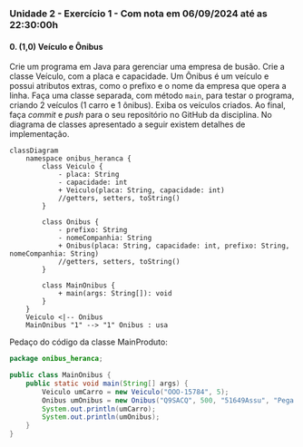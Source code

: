 ### Unidade 2 - Exercício 1 - Com nota em 06/09/2024 até as 22:30:00h

#### 0. (1,0) Veículo e Ônibus

Crie um programa em Java para gerenciar uma empresa de busão. Crie a classe Veículo, com a placa e capacidade. Um Ônibus é um veículo e possui atributos extras, como o prefixo e o nome da empresa que opera a linha. Faça uma classe separada, com método ```main```, para testar o programa, criando 2 veículos (1 carro e 1 ônibus). Exiba os veículos criados. Ao final, faça _commit_ e _push_ para o seu repositório no GitHub da disciplina. No diagrama de classes apresentado a seguir existem detalhes de implementação.

```mermaid
classDiagram
    namespace onibus_heranca {    
        class Veiculo {
            - placa: String
            - capacidade: int
            + Veiculo(placa: String, capacidade: int)
            //getters, setters, toString()
        }

        class Onibus {
            - prefixo: String
            - nomeCompanhia: String
            + Onibus(placa: String, capacidade: int, prefixo: String, nomeCompanhia: String)
            //getters, setters, toString()
        }

        class MainOnibus {
            + main(args: String[]): void
        }
    }
    Veiculo <|-- Onibus
    MainOnibus "1" --> "1" Onibus : usa

```

Pedaço do código da classe MainProduto:

```java
package onibus_heranca;

public class MainOnibus {
    public static void main(String[] args) {
        Veiculo umCarro = new Veiculo("OOO-15784", 5);
        Onibus umOnibus = new Onibus("Q9SACQ", 500, "51649Assu", "Pega o Guanabara");
        System.out.println(umCarro);
        System.out.println(umOnibus);
    }
}
```
